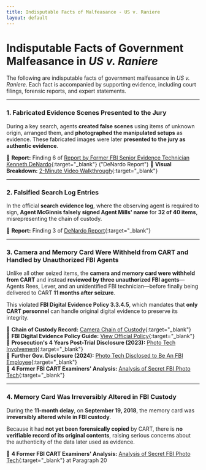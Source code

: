 ```yaml
---
title: Indisputable Facts of Malfeasance - US v. Raniere
layout: default
---
```


# Indisputable Facts of Government Malfeasance in *US v. Raniere*

The following are indisputable facts of government malfeasance in *US v. Raniere*. Each fact is accompanied by supporting evidence, including court filings, forensic reports, and expert statements.

---

### 1. Fabricated Evidence Scenes Presented to the Jury

During a key search, agents **created false scenes** using items of unknown origin, arranged them, and **photographed the manipulated setups** as evidence. These fabricated images were later **presented to the jury as authentic evidence**.

📄 **Report:** Finding 6 of [Report by Former FBI Senior Evidence Technician Kenneth DeNardo](https://www.usvraniere.com/docket/1273-1-denardo-search-report.pdf){:target="_blank"} ("DeNardo Report")
🎥 **Visual Breakdown:** [2-Minute Video Walkthrough](https://vimeo.com/1052027247/433d8ae497){:target="_blank"}

---
### 2. Falsified Search Log Entries

In the official **search evidence log**, where the observing agent is required to sign, **Agent McGinnis falsely signed Agent Mills' name** for **32 of 40 items**, misrepresenting the chain of custody.

📄 **Report:** Finding 3 of [DeNardo Report](https://www.usvraniere.com/docket/1273-1-denardo-search-report.pdf){:target="_blank"}

---
### 3. Camera and Memory Card Were Withheld from CART and Handled by Unauthorized FBI Agents

Unlike all other seized items, the **camera and memory card were withheld from CART** and instead **reviewed by three unauthorized FBI agents**—Agents Rees, Lever, and an unidentified FBI technician—before finally being delivered to CART **11 months after seizure**.

This violated **FBI Digital Evidence Policy 3.3.4.5**, which mandates that **only CART personnel** can handle original digital evidence to preserve its integrity.

📄 **Chain of Custody Record:** [Camera Chain of Custody](https://www.usvraniere.com/r/camera-chain-of-custody.pdf){:target="_blank"}  
📄 **FBI Digital Evidence Policy Guide:** [View Official Policy](https://vault.fbi.gov/digital-evidence-policy-guide/%20Digital%20Evidence%20Policy%20Guide%20Part%2001%20%28Final%29/view){:target="_blank"}  
📄 **Prosecution's 4 Years Post-Trial Disclosure (2023):** [Photo Tech Involvement](https://www.usvraniere.com/r/photo-tech-disclosure.pdf){:target="_blank"}  
📄 **Further Gov. Disclosure (2024):** [Photo Tech Disclosed to Be An FBI Employee](https://www.usvraniere.com/r/FBI-photo-tech-disclosure.pdf){:target="_blank"}  
📄 **4 Former FBI CART Examiners' Analysis:** [Analysis of Secret FBI Photo Tech](https://www.usvraniere.com/docket/1235-1-joint-4-former-FBI-analysis-of-photo-tech.pdf){:target="_blank"}

---

### 4. Memory Card Was Irreversibly Altered in FBI Custody

During the **11-month delay**, on **September 19, 2018**, the memory card was **irreversibly altered while in FBI custody**.  

Because it had **not yet been forensically copied** by CART, there is **no verifiable record of its original contents**, raising serious concerns about the authenticity of the data later used as evidence.

📄 **4 Former FBI CART Examiners' Analysis:** [Analysis of Secret FBI Photo Tech](https://www.usvraniere.com/docket/1235-1-joint-4-former-FBI-analysis-of-photo-tech.pdf){:target="_blank"} at Paragraph 20